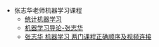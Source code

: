 * 张志华老师机器学习课程    * [统计机器学习](https://www.bilibili.com/video/av9036658/?p=16)    * [机器学习导论-张志华](https://www.bilibili.com/video/av24365196/?p=4)    * [张志华 机器学习 两门课程正确顺序及视频连接](https://blog.csdn.net/yuanmengxinglong/article/details/61203441)